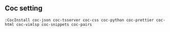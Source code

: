 ## Coc setting
```
:CocInstall coc-json coc-tsserver coc-css coc-python coc-prettier coc-html coc-vimlsp coc-snippets coc-pairs
``` 
